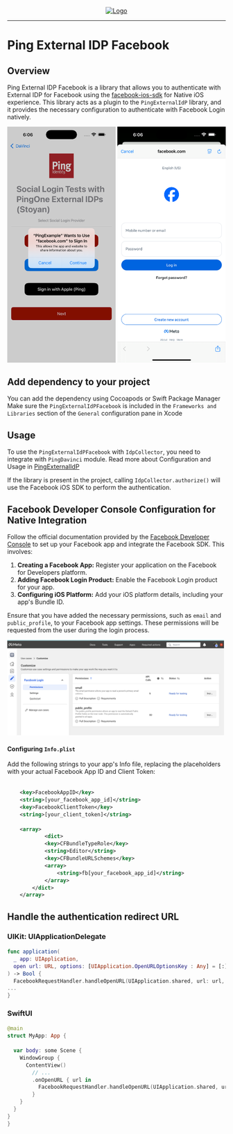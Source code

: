 <p align="center">
  <a href="https://github.com/ForgeRock/ping-android-sdk">
    <img src="https://www.pingidentity.com/content/dam/picr/nav/Ping-Logo-2.svg" alt="Logo">
  </a>
  <hr/>
</p>

# Ping External IDP Facebook

## Overview

Ping External IDP Facebook is a library that allows you to authenticate with External IDP for Facebook using the [facebook-ios-sdk](hhttps://github.com/facebook/facebook-ios-sdk) for Native iOS experience.
This library acts as a plugin to the `PingExternalIdP` library, and it provides the necessary configuration to authenticate with Facebook Login natively.

<img src="images/FacebookLogin-step1.png" width="250"> <img src="images/FacebookLogin-step2.png" width="250">

## Add dependency to your project

You can add the dependency using Cocoapods or Swift Package Manager
Make sure the `PingExternalIdPFacebook` is included in the `Frameworks and Libraries` section of the `General` configuration pane in Xcode

## Usage

To use the `PingExternalIdPFacebook` with `IdpCollector`, you need to integrate with `PingDavinci` module.
Read more about Configuration and Usage in [PingExternalIdP](/ExternalIdP/README.md)

If the library is present in the project, calling `IdpCollector.authorize()` will use the Facebook iOS SDK to perform the authentication.

## Facebook Developer Console Configuration for Native Integration

Follow the official documentation provided by
the [Facebook Developer Console](https://developers.facebook.com/docs/facebook-login/ios) to set up your Facebook
app and integrate the Facebook SDK. This involves:

1. **Creating a Facebook App:** Register your application on the Facebook for Developers platform.
2. **Adding Facebook Login Product:** Enable the Facebook Login product for your app.
3. **Configuring iOS Platform:** Add your iOS platform details, including your app's Bundle ID.

Ensure that you have added the necessary permissions, such as `email` and `public_profile`, to your Facebook app
settings. These permissions will be requested from the user during the login process.

<img src="images/FacebookScope.png" width="500">

#### Configuring `Info.plist`

Add the following strings to your app's Info file, replacing the placeholders with your
actual Facebook App ID and Client Token:

```xml

    <key>FacebookAppID</key>
	<string>[your_facebook_app_id]</string>
	<key>FacebookClientToken</key>
	<string>[your_client_token]</string>

    <array>
    		<dict>
			<key>CFBundleTypeRole</key>
			<string>Editor</string>
			<key>CFBundleURLSchemes</key>
			<array>
				<string>fb[your_facebook_app_id]</string>
			</array>
		</dict>
	</array>

```

## Handle the authentication redirect URL

### UIKit: UIApplicationDelegate

```swift
func application(
  _ app: UIApplication,
  open url: URL, options: [UIApplication.OpenURLOptionsKey : Any] = [:]
) -> Bool {
  FacebookRequestHandler.handleOpenURL(UIApplication.shared, url: url, options: nil)
...
}
```

### SwiftUI

```swift
@main
struct MyApp: App {

  var body: some Scene {
    WindowGroup {
      ContentView()
        // ...
        .onOpenURL { url in
          FacebookRequestHandler.handleOpenURL(UIApplication.shared, url: url, options: nil)
        }
    }
  }
}
}
```
